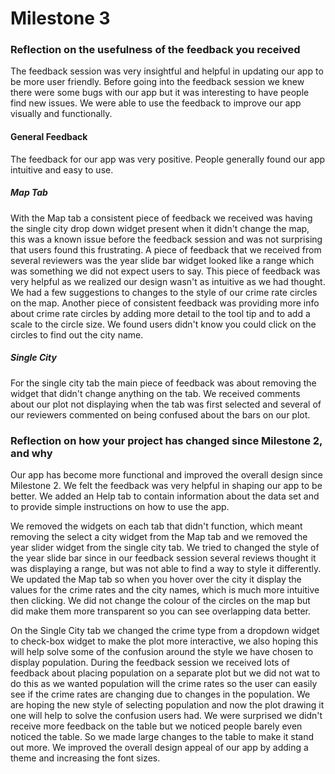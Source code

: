 # Milestone 3

### Reflection on the usefulness of the feedback you received

The feedback session was very insightful and helpful in updating our app to be more user
friendly. Before going into the feedback session we knew there were some bugs
with our app but it was interesting to have people find new issues. We were able
to use the feedback to improve our app visually and functionally.

#### General Feedback
The feedback for our app was very positive. People generally found our app intuitive
and easy to use.


##### Map Tab
With the Map tab a consistent piece of feedback we received was having
the single city drop down widget present when it didn't change the map, this was a known
issue before the feedback session and was not surprising that users found this frustrating.
A piece of feedback that we received from several reviewers was the year slide bar widget looked like a range
which was something we did not expect users to say. This piece of feedback was very helpful as we realized our design wasn't as intuitive as
we had thought. We had a few suggestions to changes to the style of our crime rate
circles on the map. Another piece of consistent feedback was providing more
info about crime rate circles by adding more detail to the tool tip and to add a scale to the
circle size. We found users didn't know you could click on the circles to find out the city name.

##### Single City
For the single city tab the main piece of feedback was about removing the widget that didn't change anything on the tab.
We received comments about our plot not displaying when the tab was first selected and several of our reviewers commented on being confused about
the bars on our plot.



### Reflection on how your project has changed since Milestone 2, and why

Our app has become more functional and improved the overall design since Milestone 2. We felt the feedback was very helpful in shaping our app to be better.
We added an Help tab to contain information about the data set and to provide simple instructions on how to use the app.

We removed the widgets on each tab that didn't function, which meant removing the
select a city widget from the Map tab and we removed the year slider widget from the
single city tab. We tried to changed the style of the year slide bar since in our feedback session
several reviews thought it was displaying a range, but was not able to find a way to style it differently. We updated the Map tab
so when you hover over the city it display the values for the crime rates and the city names, which is much more intuitive then clicking. We did not change the
colour of the circles on the map but did make them more transparent so you can see overlapping data better.

On the Single City tab we changed
the crime type from a dropdown widget to check-box widget to make the plot more interactive, we also hoping this will help solve
some of the confusion around the style we have chosen to display population. During the feedback session we received lots of feedback about
placing population on a separate plot but we did not wat to do this as we wanted population will the crime rates so the user
can easily see if the crime rates are changing due to changes in the population. We are hoping the new style of selecting population and now
the plot drawing it one will help to solve the confusion users had. We were surprised we
didn't receive more feedback on the table but we noticed people barely even noticed the table. So we made large changes to the table to make
it stand out more. We improved the overall design appeal of our app by adding a theme and increasing the font sizes.
